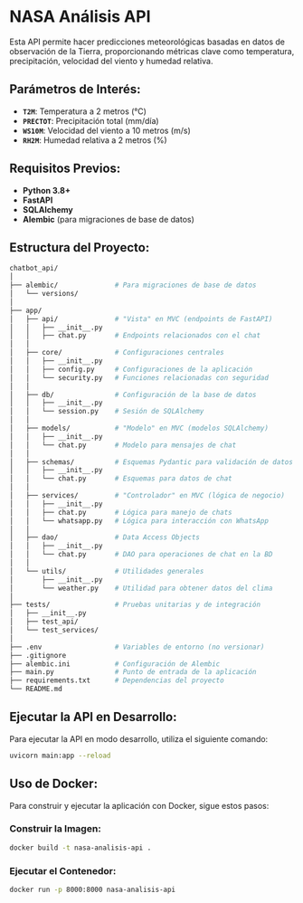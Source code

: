 # NASA Análisis API

Esta API permite hacer predicciones meteorológicas basadas en datos de observación de la Tierra, proporcionando métricas clave como temperatura, precipitación, velocidad del viento y humedad relativa.

## Parámetros de Interés:

- **`T2M`**: Temperatura a 2 metros (°C)
- **`PRECTOT`**: Precipitación total (mm/día)
- **`WS10M`**: Velocidad del viento a 10 metros (m/s)
- **`RH2M`**: Humedad relativa a 2 metros (%)

## Requisitos Previos:

- **Python 3.8+**
- **FastAPI**
- **SQLAlchemy**
- **Alembic** (para migraciones de base de datos)

## Estructura del Proyecto:

```bash
chatbot_api/
│
├── alembic/              # Para migraciones de base de datos
│   └── versions/
│
├── app/
│   ├── api/              # "Vista" en MVC (endpoints de FastAPI)
│   │   ├── __init__.py
│   │   ├── chat.py       # Endpoints relacionados con el chat
│   │
│   ├── core/             # Configuraciones centrales
│   │   ├── __init__.py
│   │   ├── config.py     # Configuraciones de la aplicación
│   │   └── security.py   # Funciones relacionadas con seguridad
│   │
│   ├── db/               # Configuración de la base de datos
│   │   ├── __init__.py
│   │   └── session.py    # Sesión de SQLAlchemy
│   │
│   ├── models/           # "Modelo" en MVC (modelos SQLAlchemy)
│   │   ├── __init__.py
│   │   └── chat.py       # Modelo para mensajes de chat
│   │
│   ├── schemas/          # Esquemas Pydantic para validación de datos
│   │   ├── __init__.py
│   │   └── chat.py       # Esquemas para datos de chat
│   │
│   ├── services/         # "Controlador" en MVC (lógica de negocio)
│   │   ├── __init__.py
│   │   ├── chat.py       # Lógica para manejo de chats
│   │   └── whatsapp.py   # Lógica para interacción con WhatsApp
│   │
│   ├── dao/              # Data Access Objects
│   │   ├── __init__.py
│   │   └── chat.py       # DAO para operaciones de chat en la BD
│   │
│   └── utils/            # Utilidades generales
│       ├── __init__.py
│       └── weather.py    # Utilidad para obtener datos del clima
│
├── tests/                # Pruebas unitarias y de integración
│   ├── __init__.py
│   ├── test_api/
│   └── test_services/
│
├── .env                  # Variables de entorno (no versionar)
├── .gitignore
├── alembic.ini           # Configuración de Alembic
├── main.py               # Punto de entrada de la aplicación
├── requirements.txt      # Dependencias del proyecto
└── README.md
```

## Ejecutar la API en Desarrollo:
Para ejecutar la API en modo desarrollo, utiliza el siguiente comando:

```bash
uvicorn main:app --reload
```

## Uso de Docker:
Para construir y ejecutar la aplicación con Docker, sigue estos pasos:

### Construir la Imagen:

```bash
docker build -t nasa-analisis-api .
```

### Ejecutar el Contenedor:
```bash
docker run -p 8000:8000 nasa-analisis-api
```
